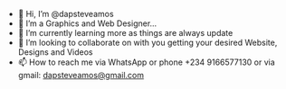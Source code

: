 - 👋 Hi, I’m @dapsteveamos 
- 👀 I’m a Graphics and Web Designer...
- 🌱 I’m currently learning more as things are always update
- 💞️ I’m looking to collaborate on with you getting your desired Website, Designs and Videos
- 📫 How to reach me via WhatsApp or phone +234 9166577130 or via gmail: dapsteveamos@gmail.com

<!---
dapsteveamos/dapsteveamos is a ✨ special ✨ repository because its `README.md` (this file) appears on your GitHub profile.
You can click the Preview link to take a look at your changes.
--->
